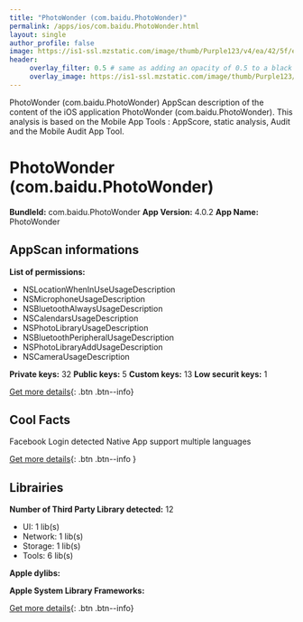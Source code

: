 ```yaml
---
title: "PhotoWonder (com.baidu.PhotoWonder)"
permalink: /apps/ios/com.baidu.PhotoWonder.html
layout: single
author_profile: false
image: https://is1-ssl.mzstatic.com/image/thumb/Purple123/v4/ea/42/5f/ea425ff8-ce7b-ef7b-c6c7-051a79ee177b/AppIcon-1x_U007emarketing-0-6-0-0-85-220.png/512x512bb.jpg
header: 
     overlay_filter: 0.5 # same as adding an opacity of 0.5 to a black background
     overlay_image: https://is1-ssl.mzstatic.com/image/thumb/Purple123/v4/ea/42/5f/ea425ff8-ce7b-ef7b-c6c7-051a79ee177b/AppIcon-1x_U007emarketing-0-6-0-0-85-220.png/512x512bb.jpg
---
```

PhotoWonder (com.baidu.PhotoWonder) AppScan description of the content of the iOS application PhotoWonder (com.baidu.PhotoWonder). This analysis is based on the Mobile App Tools : AppScore, static analysis, Audit and the Mobile Audit App Tool.

# PhotoWonder (com.baidu.PhotoWonder)

**BundleId:** com.baidu.PhotoWonder
**App Version:** 4.0.2
**App Name:** PhotoWonder


## AppScan informations 

**List of permissions:** 
- NSLocationWhenInUseUsageDescription
- NSMicrophoneUsageDescription
- NSBluetoothAlwaysUsageDescription
- NSCalendarsUsageDescription
- NSPhotoLibraryUsageDescription
- NSBluetoothPeripheralUsageDescription
- NSPhotoLibraryAddUsageDescription
- NSCameraUsageDescription
  
  
**Private keys:** 32
**Public keys:** 5
**Custom keys:** 13
**Low securit keys:** 1
  
[Get more details](/pricing.html){: .btn .btn--info}

## Cool Facts

Facebook Login detected
Native App
support multiple languages
  
[Get more details](/pricing.html){: .btn .btn--info }

## Librairies 
**Number of Third Party Library detected:** 12
- UI: 1 lib(s)
- Network: 1 lib(s)
- Storage: 1 lib(s)
- Tools: 6 lib(s)


**Apple dylibs:**


**Apple System Library Frameworks:**


  
[Get more details](/pricing.html){: .btn .btn--info}

